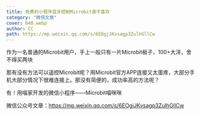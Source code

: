 ```yaml
---
title: 免费的小程序蓝牙控制Microbit谁不喜欢
category: "微信文章"
cover: 640.webp
author: CC
path: https://mp.weixin.qq.com/s/6EOgjJKvsagp3ZulhGllCw
---
```


作为一名普通的Microbit用户，手上一般只有一片Microbit板子，100+大洋，舍不得买两块

那有没有方法可以遥控Microbit呢？用Microbit官方APP连接又太蛋疼，大部分手机大部分情况下很难连接上。那没有简便的，成功率高的方法呢？

有！用喵家开发的微信小程序——Microbit喵咪咪

微信公众号文章：https://mp.weixin.qq.com/s/6EOgjJKvsagp3ZulhGllCw



